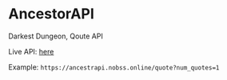 # AncestorAPI
 Darkest Dungeon, Qoute API

Live API:
[here](https://ancestrapi.nobss.online/docs#/)

Example:
`https://ancestrapi.nobss.online/quote?num_quotes=1`
